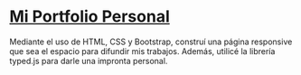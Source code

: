 # [Mi Portfolio Personal](https://www.amadeocutini.com.ar)

Mediante el uso de HTML, CSS y Bootstrap, construí una página responsive que sea el espacio para difundir mis trabajos. Además, utilicé la librería typed.js para darle una impronta personal.

